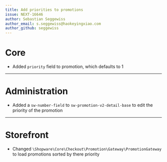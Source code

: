 ```yaml
---
title: Add priorities to promotions
issue: NEXT-16646
author: Sebastian Seggewiss
author_email: s.seggewiss@haokeyingxiao.com 
author_github: seggewiss
---
```

# Core
* Added `priority` field to promotion, which defaults to 1
___
# Administration
* Added a `sw-number-field` to `sw-promotion-v2-detail-base` to edit the priority of the promotion
___
# Storefront
* Changed `\Shopware\Core\Checkout\Promotion\Gateway\PromotionGateway` to load promotions sorted by there priority
